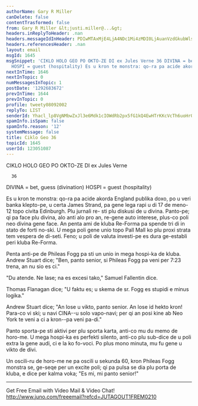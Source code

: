 ```yaml
---
authorName: Gary R Miller
canDelete: false
contentTrasformed: false
from: Gary R Miller &lt;justi.miller@...&gt;
headers.inReplyToHeader: .nan
headers.messageIdInHeader: PDIwMTAxMjE4LjA4NDc1Mi4zMDI0LjAuanVzdGkubWlsbGVyQGp1bm8uY29tPg==
headers.referencesHeader: .nan
layout: email
msgId: 1645
msgSnippet: 'CIKLO HOLO GEO PO OKTO-ZE DI ex Jules Verne 36 DIVINA = bet, guess (divination)
  HOSPI = guest (hospitality) Es u kron te monstra: qo-ra pa acide akorda England'
nextInTime: 1646
nextInTopic: 0
numMessagesInTopic: 1
postDate: '1292683672'
prevInTime: 1644
prevInTopic: 0
profile: tweety08092002
replyTo: LIST
senderId: Yhacl_lp8VgNMbwZxJl3e6Mdk1cIOWdRb2px5fG1kQ4EwHTrKKcVcTh6uoHrOTKWUan0_OwpD0p-g1wL5S_pou51ktnHTVaORmwieA
spamInfo.isSpam: false
spamInfo.reason: '12'
systemMessage: false
title: Ciklo Geo 36
topicId: 1645
userId: 123051087
---
```


 CIKLO HOLO GEO PO OKTO-ZE DI
 ex Jules Verne

      36

DIVINA = bet, guess (divination)
HOSPI = guest (hospitality)

Es u kron te monstra: qo-ra pa acide akorda England publika doxo,
po u veri banka klepto-pe, u certa James Strand, pa gene lega
rapi u di 17 de meno-12 topo civita Edinburgh.  Plu jurnali re-
sti plu diskusi de u divina.  Panto-pe; qi pa face plu divina,
alo anti alo pro an, re-gene auto interese, plus-co poli neo
divina gene face.  An penta ami de kluba Re-Forma pa spende tri
di in stato de forti no-ski.  U mega poli gene unio topo Pall
Mall ko plu proxi strata tem vespera de di-seti.  Feno; u poli de
valuta investi-pe es dura ge-establi peri kluba Re-Forma.

Penta anti-pe de Phileas Fogg pa sti un unio in mega hospi-ka de
kluba.  Andrew Stuart dice; "Ben, panto senior, si Phileas Fogg
pa veni per 7:23 trena, an nu sio es ci."

"Du atende.  Ne lase; na es excesi tako," Samuel Fallentin dice.

Thomas Flanagan dice; "U faktu es; u skema de sr. Fogg es stupidi
e minus logika."

Andrew Stuart dice; "An lose u vikto, panto senior.  An lose id
hekto kron!  Para-co vi ski; u navi CINA--u solo vapo-navi; per
qi an posi kine ab Neo York te veni a ci a kron--pa veni pa-di."

Panto sporta-pe sti aktivi per plu sporta karta, anti-co mu du
memo de horo-me.  U mega hospi-ka es perfekti silento, anti-co
plu sub-dice de u poli extra la gene audi, ci e la ko fo-voci.
Po plus mono minuta, mu fu gene u vikto de divi.

Un oscili-ru de horo-me ne pa oscili u sekunda 60, kron Phileas
Fogg monstra se, ge-seqe per un excite poli; qi pa pulsa se dia
plu porta de kluba, e dice per kalma voka; "Es mi, mi panto
senior!"

____________________________________________________________
Get Free Email with Video Mail & Video Chat!
http://www.juno.com/freeemail?refcd=JUTAGOUT1FREM0210

